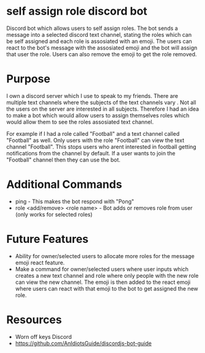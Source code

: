# self assign role discord bot
 Discord bot which allows users to self assign roles. The bot sends a message into a selected discord text channel, stating the roles which can be self assigned and each role is assosiated with an emoji. The users can react to the bot's message with the assosiated emoji and the bot will assign that user the role. Users can also remove the emoji to get the role removed. 

# Purpose
I own a discord server which I use to speak to my friends. There are multiple text channels where the subjects of the text channels vary . Not all the users on the server are interested in all subjects. Therefore I had an idea to make a bot which would allow users to assign themselves roles which would allow them to see the roles assosiated text channel. 

For example if I had a role called "Football" and a text channel called "Football" as well. Only users with the role "Football" can view the text channel "Football". This stops users who arent interested in football getting notifications from the channel by default. If a user wants to join the "Football" channel then they can use the bot.

# Additional Commands
+ ping - This makes the bot respond with "Pong"
+ role <add/remove> \<role name\> - Bot adds or removes role from user (only works for selected roles)

# Future Features
+ Ability for owner/selected users to allocate more roles for the message emoji react feature.
+ Make a command for owner/selected users where user inputs <role name> <channel name> <emoji> which creates a new text channel and role where only people with the new role can view the new channel. The emoji is then added to the react emoji where users can react with that emoji to the bot to get assigned the new role.
# Resources
+ Worn off keys Discord
+ https://github.com/AnIdiotsGuide/discordjs-bot-guide 
